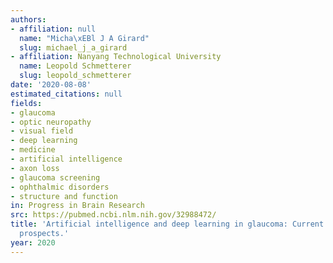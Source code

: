 ```yaml
---
authors:
- affiliation: null
  name: "Micha\xEBl J A Girard"
  slug: michael_j_a_girard
- affiliation: Nanyang Technological University
  name: Leopold Schmetterer
  slug: leopold_schmetterer
date: '2020-08-08'
estimated_citations: null
fields:
- glaucoma
- optic neuropathy
- visual field
- deep learning
- medicine
- artificial intelligence
- axon loss
- glaucoma screening
- ophthalmic disorders
- structure and function
in: Progress in Brain Research
src: https://pubmed.ncbi.nlm.nih.gov/32988472/
title: 'Artificial intelligence and deep learning in glaucoma: Current state and future
  prospects.'
year: 2020
---
```


